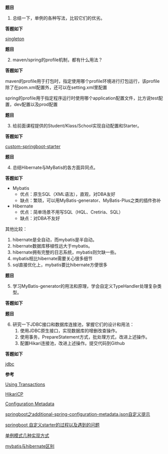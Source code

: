 **题目**
1. 总结一下，单例的各种写法，比较它们的优劣。

**答题如下**

[singleton](https://github.com/Rookie45/JAVA-000/tree/main/Week_05/springboot/src/main/java/com/sl/java00/springboot/homework/lesson10/singleton)

**题目**

2. maven/spring的profile机制，都有什么用法？

**答题如下**

maven的profile用于打包时，指定使用哪个profile环境进行打包运行，该profile除了在pom.xml配置外，还可以在setting.xml里配置

spring的profile用于指定程序运行时使用哪个application配置文件，比方说test配置，dev配置以及prod配置

**题目**

3. 给前面课程提供的Student/Klass/School实现自动配置和Starter。

**答题如下**

[custom-springboot-starter](https://github.com/Rookie45/JAVA-000/tree/main/Week_05/custom-springboot-starter)

**题目**

4. 总结Hibernate与MyBatis的各方面异同点。

**答题如下**

- Mybatis
  - 优点：原生SQL（XML语法），直观，对DBA友好
  - 缺点：繁琐，可以用MyBatis-generator、MyBatis-Plus之类的插件弥补
- Hibernate
  - 优点：简单场景不用写SQL（HQL、Cretiria、SQL）
  - 缺点：对DBA不友好 
  
其他比较：
1. hibernate是全自动，而mybatis是半自动。
2. hibernate数据库移植性远大于mybatis。
3. hibernate拥有完整的日志系统，mybatis则欠缺一些。
4. mybatis相比hibernate需要关心很多细节
5. sql直接优化上，mybatis要比hibernate方便很多

**题目**

5. 学习MyBatis-generator的用法和原理，学会自定义TypeHandler处理复杂类型。

**答题如下**

**题目**

6. 研究一下JDBC接口和数据库连接池，掌握它们的设计和用法：
   1. 使用JDBC原生接口，实现数据库的增删改查操作。
   2. 使用事务，PrepareStatement方式，批处理方式，改进上述操作。
   3. 配置Hikari连接池，改进上述操作。提交代码到Github  

**答题如下**

[jdbc](https://github.com/Rookie45/JAVA-000/tree/main/Week_05/springboot/src/main/java/com/sl/java00/springboot/homework/lesson10/jdbc)

**参考**

[Using Transactions](https://docs.oracle.com/javase/tutorial/jdbc/basics/transactions.html)

[HikariCP](https://github.com/brettwooldridge/HikariCP#configuration-knobs-baby)

[Configuration Metadata](https://docs.spring.io/spring-boot/docs/2.1.7.RELEASE/reference/html/configuration-metadata.html#configuration-metadata-format)

[springboot之additional-spring-configuration-metadata.json自定义提示](https://www.cnblogs.com/Purgeyao/p/11439555.html)

[springboot 自定义starter的过程以及遇到的问题](https://www.codenong.com/jsc63b8d1dead8/)

[单例模式几种实现方式](https://www.cnblogs.com/ngy0217/p/9006716.html)

[mybatis与hibernate区别](https://blog.csdn.net/wangpeng047/article/details/17038659)
